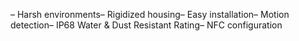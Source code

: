 – Harsh environments– Rigidized housing– Easy installation– Motion detection– IP68 Water & Dust Resistant Rating– NFC configuration
